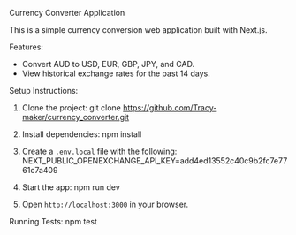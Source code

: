 Currency Converter Application

This is a simple currency conversion web application built with Next.js.

Features:
- Convert AUD to USD, EUR, GBP, JPY, and CAD.
- View historical exchange rates for the past 14 days.

Setup Instructions:

1. Clone the project:
   git clone https://github.com/Tracy-maker/currency_converter.git

2. Install dependencies:
   npm install

3. Create a `.env.local` file with the following:
   NEXT_PUBLIC_OPENEXCHANGE_API_KEY=add4ed13552c40c9b2fc7e7761c7a409

4. Start the app:
   npm run dev

5. Open `http://localhost:3000` in your browser.

Running Tests:
   npm test
